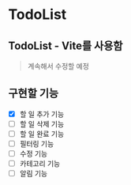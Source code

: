 # TodoList
## TodoList - Vite를 사용함
> 계속해서 수정할 예정

## 구현할 기능
* [x] 할 일 추가 기능
* [ ] 할 일 삭제 기능
* [ ] 할 일 완료 기능
* [ ] 필터링 기능
* [ ] 수정 기능
* [ ] 카테고리 기능
* [ ] 알림 기능